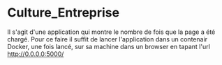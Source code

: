 # Culture_Entreprise

Il s'agit d'une application qui montre le nombre de fois que la page a été chargé. Pour ce faire il suffit de lancer l'application dans un contenair Docker, une fois lancé, sur sa machine dans un browser en tapant l'url http://0.0.0.0:5000/
